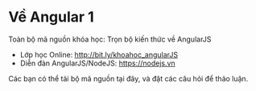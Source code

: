 # Về Angular 1

Toàn bộ mã nguồn khóa học: Trọn bộ kiến thức về AngularJS 

* Lớp học Online: http://bit.ly/khoahoc_angularJS
* Diễn đàn AngularJS/NodeJS: https://nodejs.vn

Các bạn có thể tải bộ mã nguồn tại đây, và đặt các câu hỏi để thảo luận.
